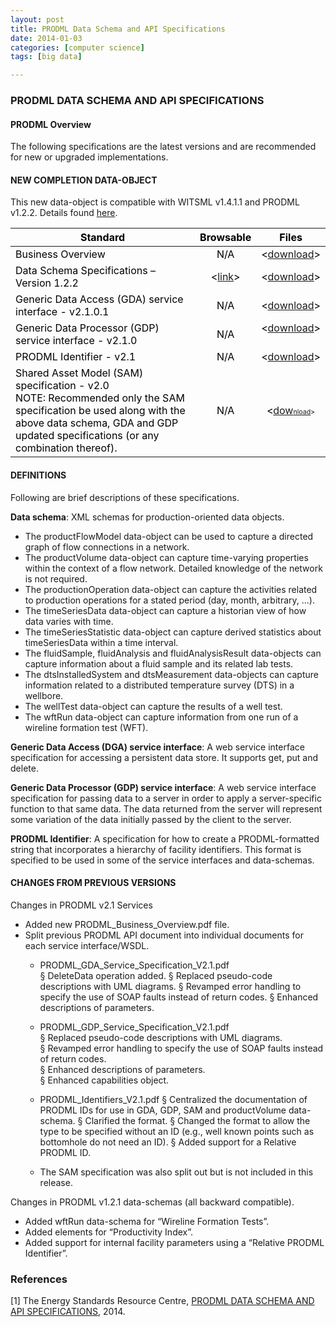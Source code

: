 ```yaml
---
layout: post
title: PRODML Data Schema and API Specifications
date: 2014-01-03
categories: [computer science]
tags: [big data]

---
```



### PRODML DATA SCHEMA AND API SPECIFICATIONS
 
#### PRODML Overview
The following specifications are the latest versions and are recommended for new or upgraded implementations.
 
#### NEW COMPLETION DATA-OBJECT
This new data-object is compatible with WITSML v1.4.1.1 and PRODML v1.2.2.
Details found <a href="http://www.energistics.org/drilling-completions-interventions/witsml-standards/completions-data-object">here</a>.</p>
 
<table border="0" cellpadding="0" cellspacing="0" style="color: rgb(0, 0, 0); border: medium none; border-collapse: collapse; ">
	<thead>
		<tr>
			<th scope="col">
				<div>
					Standard</div>
			</th>
			<th scope="col">
				<div>
					Browsable</div>
			</th>
			<th scope="col">
				<div>
					Files</div>
			</th>
		</tr>
	</thead>
	<tbody>
		<tr>
			<td>
				<div>
					Business Overview</div>
			</td>
			<td>
				<div style="text-align: center; ">
					N/A</div>
			</td>
			<td>
				<div style="text-align: center; ">
					&lt;<a href="http://w3.energistics.org/schema/PRODML_Business_Overview.pdf" target="_blank">download</a>&gt;</div>
			</td>
		</tr>
		<tr>
			<td>
				<div>
					Data Schema Specifications&nbsp;&ndash; Version 1.2.2</div>
			</td>
			<td>
				<div style="text-align: center; ">
					&lt;<a href="http://w3.energistics.org/schema/prodml_v1.2.2_data_schema/prodml_v1.2.2_data/index_prodml_schema.html" target="_blank">link</a>&gt;</div>
			</td>
			<td>
				<div style="text-align: center; ">
					&lt;<a href="http://w3.energistics.org/schema/prodml_v1.2.2_data_schema.zip" target="_blank">download</a>&gt;</div>
			</td>
		</tr>
		<tr>
			<td>
				<div>
					Generic Data Access (GDA) service interface&nbsp;- v2.1.0.1</div>
			</td>
			<td>
				<div style="text-align: center; ">
					N/A</div>
			</td>
			<td>
				<div>
					&lt;<a href="http://w3.energistics.org/schema/PRODML_v2.1.0.1_GDA.zip" target="_blank">download</a>&gt;</div>
			</td>
		</tr>
		<tr>
			<td>
				<div>
					Generic Data&nbsp;Processor (GDP) service interface&nbsp;- v2.1.0</div>
			</td>
			<td>
				<div style="text-align: center; ">
					N/A</div>
			</td>
			<td>
				<div style="text-align: center; ">
					&lt;<a href="http://w3.energistics.org/schema/prodml_v2.1.0_GDP.zip" target="_blank">download</a>&gt;</div>
				<div>
					<div>
						&nbsp;</div>
				</div>
			</td>
		</tr>
		<tr>
			<td>
				<div>
					PRODML Identifier&nbsp;- v2.1</div>
			</td>
			<td>
				<div style="text-align: center; ">
					N/A</div>
			</td>
			<td>
				<div style="text-align: center; ">
					&lt;<a href="http://w3.energistics.org/schema/PRODML_Identifiers_V2.1.pdf" target="_blank">download</a>&gt;</div>
			</td>
		</tr>
		<tr>
			<td>
				<div>
					Shared Asset Model (SAM) specification&nbsp;- v2.0</div>
				<div>
					NOTE:&nbsp;Recommended only the SAM specification be used along with the above data schema,&nbsp;GDA and GDP updated specifications (or any combination thereof).</div>
			</td>
			<td>
				<div style="text-align: center; ">
					N/A</div>
			</td>
			<td>
				<div style="text-align: center; ">
					&lt;<a href="http://w3.energistics.org/schema/prodml_v2.0.0_services.zip">dow</a><span style="font-size: 8pt; "><font color="#0066cc" style=""><a href="http://w3.energistics.org/schema/prodml_v2.0.0_services.zip" style="">nload</a></font>&gt;</span></div>
			</td>
		</tr>
	</tbody>
</table>

 
#### DEFINITIONS
Following are brief descriptions of these specifications.
 
**Data schema**: XML schemas for production-oriented data objects.

* The productFlowModel data-object can be used to capture a directed graph of flow connections in a network.
* The productVolume data-object can capture time-varying properties within the context of a flow network. Detailed knowledge of the network is not required.
* The productionOperation data-object can capture the activities related to production operations for a stated period (day, month, arbitrary, ...).
* The timeSeriesData data-object can capture a historian view of how data varies with time.
* The timeSeriesStatistic data-object can capture derived statistics about timeSeriesData within a time interval.
* The fluidSample, fluidAnalysis and fluidAnalysisResult data-objects can capture information about a fluid sample and its related lab tests.
* The dtsInstalledSystem and dtsMeasurement data-objects can capture information related to a distributed temperature survey (DTS) in a wellbore.
* The wellTest data-object can capture the results of a well test.
* The wftRun data-object can capture information from one run of a wireline formation test (WFT).

**Generic Data Access (DGA) service interface**: A web service interface specification for accessing a persistent data store. It supports get, put and delete.
 
**Generic Data Processor (GDP) service interface**: A web service interface specification for passing data to a server in order to apply a server-specific function to that same data. The data returned from the server will represent some variation of the data initially passed by the client to the server.
 
**PRODML Identifier**: A specification for how to create a PRODML-formatted string that incorporates a hierarchy of facility identifiers. This format is specified to be used in some of the service interfaces and data-schemas.
 
#### CHANGES FROM PREVIOUS VERSIONS
Changes in PRODML v2.1 Services

* Added new PRODML_Business_Overview.pdf file.
* Split previous PRODML API document into individual documents for each service interface/WSDL.
	* PRODML_GDA_Service_Specification_V2.1.pdf  
		§ DeleteData operation added.
		§ Replaced pseudo-code descriptions with UML diagrams.
		§ Revamped error handling to specify the use of SOAP faults instead of return codes.
		§ Enhanced descriptions of parameters.
	* PRODML_GDP_Service_Specification_V2.1.pdf  
		§ Replaced pseudo-code descriptions with UML diagrams.  
		§ Revamped error handling to specify the use of SOAP faults instead of return codes.  
		§ Enhanced descriptions of parameters.  
		§ Enhanced capabilities object.
		
	* PRODML_Identifiers_V2.1.pdf
		§ Centralized the documentation of PRODML IDs for use in GDA, GDP, SAM and productVolume data-schema.
		§ Clarified the format.
		§ Changed the format to allow the type to be specified without an ID (e.g., well known points such as bottomhole do not need an ID).
		§ Added support for a Relative PRODML ID.
	* The SAM specification was also split out but is not included in this release.
 
Changes in PRODML v1.2.1 data-schemas (all backward compatible).

* Added wftRun data-schema for “Wireline Formation Tests”.
* Added elements for “Productivity Index”.
* Added support for internal facility parameters using a “Relative PRODML Identifier”.

### References
[1] The Energy Standards Resource Centre, [PRODML DATA SCHEMA AND API SPECIFICATIONS](http://www.energistics.org/production/prodml-standards/current-standards), 2014.
